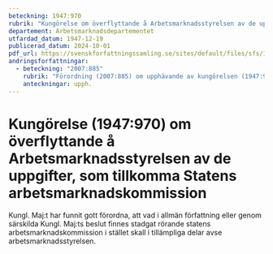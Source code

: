 ```yaml
---
beteckning: 1947:970
rubrik: "Kungörelse om överflyttande å Arbetsmarknadsstyrelsen av de uppgifter, som tillkomma Statens arbetsmarknadskommission"
departement: Arbetsmarknadsdepartementet
utfardad_datum: 1947-12-19
publicerad_datum: 2024-10-01
pdf_url: https://svenskforfattningssamling.se/sites/default/files/sfs/1947-12/SFS1947-970.pdf
andringsforfattningar:
  - beteckning: "2007:885"
    rubrik: "Förordning (2007:885) om upphävande av kungörelsen (1947:970) om överflyttande å arbetsmarknadsstyrelsen av de uppgifter, som tillkomma statens arbetsmarknadskommission"
    anteckningar: upph.
---
```


# Kungörelse (1947:970) om överflyttande å Arbetsmarknadsstyrelsen av de uppgifter, som tillkomma Statens arbetsmarknadskommission

Kungl. Maj:t har funnit gott förordna, att vad i allmän författning eller genom särskilda Kungl. Maj:ts beslut finnes stadgat rörande statens arbetsmarknadskommission i stället skall i tillämpliga delar avse arbetsmarknadsstyrelsen.